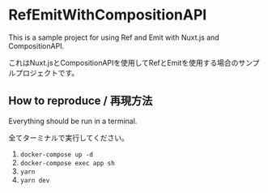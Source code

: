 # RefEmitWithCompositionAPI

This is a sample project for using Ref and Emit with Nuxt.js and CompositionAPI.

これはNuxt.jsとCompositionAPIを使用してRefとEmitを使用する場合のサンプルプロジェクトです。

## How to reproduce / 再現方法

Everything should be run in a terminal.

全てターミナルで実行してください。

1. `docker-compose up -d`
2. `docker-compose exec app sh`
3. `yarn`
4. `yarn dev`
